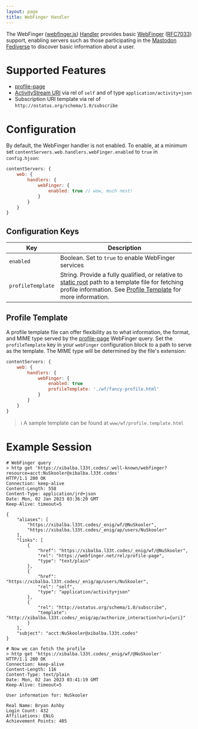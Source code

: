 ```yaml
---
layout: page
title: WebFinger Handler
---
```

The WebFinger ([webfinger.js](/core/servers/content/web_handlers/webfinger.js)) [Handler](./web-handlers.md) provides basic [WebFinger](https://webfinger.net/) ([RFC7033](https://www.rfc-editor.org/rfc/rfc7033)) support, enabling servers such as those participating in the [Mastodon](https://en.wikipedia.org/wiki/Mastodon_(social_network)) [Fediverse](https://en.wikipedia.org/wiki/Fediverse) to discover basic information about a user.

# Supported Features
* [profile-page](https://webfinger.net/rel/profile-page/)
* [ActivityStream URI](https://www.w3.org/TR/activitystreams-core/) via rel of `self` and of type `application/activity+json`
* Subscription URI template via rel of `http://ostatus.org/schema/1.0/subscribe`

# Configuration
By default, the WebFinger handler is not enabled. To enable, at a minimum set `contentServers.web.handlers.webFinger.enabled` to `true` in `config.hjson`:

```js
contentServers: {
    web: {
        handlers: {
            webFinger: {
                enabled: true // wow, much nest!
            }
        }
    }
}
```

## Configuration Keys
| Key | Description |
| ----|-------------|
| `enabled` | Boolean. Set to `true` to enable WebFinger services |
| `profileTemplate` | String. Provide a fully qualified, or relative to [static root](./web-server.md#static-root) path to a template file for fetching profile information. See [Profile Template](#profile-template) for more information.

## Profile Template
A profile template file can offer flexibility as to what information, the format, and MIME type served by the [profile-page](https://webfinger.net/rel/profile-page/) WebFinger query. Set the `profileTemplate` key in your `webFinger` configuration block to a path to serve as the template. The MIME type will be determined by the file's extension:

```js
contentServers: {
    web: {
        handlers: {
            webFinger: {
                enabled: true
                profileTemplate: './wf/fancy-profile.html'
            }
        }
    }
}
```

> :information_source: A sample template can be found at `www/wf/profile.template.html`

# Example Session
```shell
# WebFinger query
> http get 'https://xibalba.l33t.codes/.well-known/webfinger?resource=acct:NuSkooler@xibalba.l33t.codes'
HTTP/1.1 200 OK
Connection: keep-alive
Content-Length: 558
Content-Type: application/jrd+json
Date: Mon, 02 Jan 2023 03:36:20 GMT
Keep-Alive: timeout=5

{
    "aliases": [
        "https://xibalba.l33t.codes/_enig/wf/@NuSkooler",
        "https://xibalba.l33t.codes/_enig/ap/users/NuSkooler"
    ],
    "links": [
        {
            "href": "https://xibalba.l33t.codes/_enig/wf/@NuSkooler",
            "rel": "https://webfinger.net/rel/profile-page",
            "type": "text/plain"
        },
        {
            "href": "https://xibalba.l33t.codes/_enig/ap/users/NuSkooler",
            "rel": "self",
            "type": "application/activity+json"
        },
        {
            "rel": "http://ostatus.org/schema/1.0/subscribe",
            "template": "http://xibalba.l33t.codes/_enig/ap/authorize_interaction?uri={uri}"
        }
    ],
    "subject": "acct:NuSkooler@xibalba.l33t.codes"
}
```

```shell
# Now we can fetch the profile
> http get 'https://xibalba.l33t.codes/_enig/wf/@NuSkooler'
HTTP/1.1 200 OK
Connection: keep-alive
Content-Length: 116
Content-Type: text/plain
Date: Mon, 02 Jan 2023 03:41:19 GMT
Keep-Alive: timeout=5

User information for: NuSkooler

Real Name: Bryan Ashby
Login Count: 432
Affiliations: ENiG
Achievement Points: 405
```